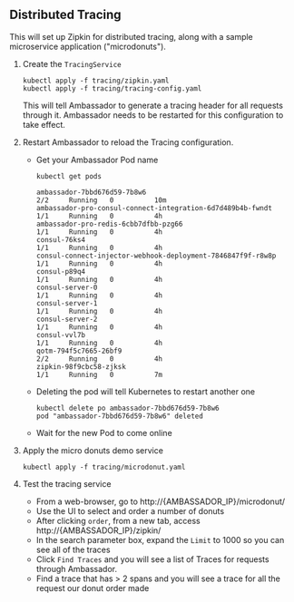 ## Distributed Tracing

This will set up Zipkin for distributed tracing, along with a sample microservice application ("microdonuts").

1. Create the `TracingService`

    ```
    kubectl apply -f tracing/zipkin.yaml
    kubectl apply -f tracing/tracing-config.yaml
    ```
  
    This will tell Ambassador to generate a tracing header for all requests through it. Ambassador needs to be restarted for this configuration to take effect.

2. Restart Ambassador to reload the Tracing configuration.

    - Get your Ambassador Pod name

       ```
       kubectl get pods

       ambassador-7bbd676d59-7b8w6                                   2/2     Running   0          10m
       ambassador-pro-consul-connect-integration-6d7d489b4b-fwndt    1/1     Running   0          4h
       ambassador-pro-redis-6cbb7dfbb-pzg66                          1/1     Running   0          4h
       consul-76ks4                                                  1/1     Running   0          4h
       consul-connect-injector-webhook-deployment-7846847f9f-r8w8p   1/1     Running   0          4h
       consul-p89q4                                                  1/1     Running   0          4h
       consul-server-0                                               1/1     Running   0          4h
       consul-server-1                                               1/1     Running   0          4h
       consul-server-2                                               1/1     Running   0          4h
       consul-vvl7b                                                  1/1     Running   0          4h
       qotm-794f5c7665-26bf9                                         2/2     Running   0          4h
       zipkin-98f9cbc58-zjksk                                        1/1     Running   0          7m
       ````

    - Deleting the pod will tell Kubernetes to restart another one

       ```
       kubectl delete po ambassador-7bbd676d59-7b8w6 
       pod "ambassador-7bbd676d59-7b8w6" deleted
       ```

    - Wait for the new Pod to come online

3. Apply the micro donuts demo service

    ```
    kubectl apply -f tracing/microdonut.yaml
    ```

4. Test the tracing service

    - From a web-browser, go to http://{AMBASSADOR_IP}/microdonut/
    - Use the UI to select and order a number of donuts
    - After clicking `order`, from a new tab, access http://{AMBASSADOR_IP}/zipkin/
    - In the search parameter box, expand the `Limit` to 1000 so you can see all of the traces
    - Click `Find Traces` and you will see a list of Traces for requests through Ambassador.
    - Find a trace that has > 2 spans and you will see a trace for all the request our donut order made
    